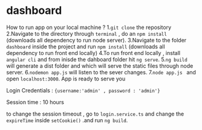 # dashboard

How to run app on your local machine ?
  1.``git clone`` the repository
  2.Navigate to the directory through ``terminal`` , do an ``npm install`` (downloads all dependency to run node server).
  3.Navigate to the folder ``dashboard`` inside the project and run ``npm install`` (downloads all dependency to run front end locally)
  4.To run front end locally , install ``angular cli`` and from inisde the dahboard folder  hit ``ng serve``. 
  5.``ng build`` will generate a dist folder and which will serve the static files through node server.
  6.``nodemon app.js`` will listen to the sever changes.
  7.``node app.js `` and open ``localhost:3000``. App is ready to serve you
  
Login Credentials :
  ``{username:'admin' , password : 'admin'}``
  
Session time : 10 hours

to change the session timeout , go to ``login.service.ts`` and change the ``expireTime`` inside ``setCookie()``  .and run ``ng build``.

